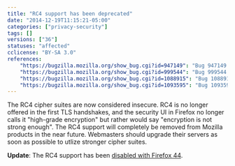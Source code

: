 ```yaml
---
title: "RC4 support has been deprecated"
date: "2014-12-19T11:15:21-05:00"
categories: ["privacy-security"]
tags: []
versions: ["36"]
statuses: "affected"
cclicense: "BY-SA 3.0"
references:
    "https://bugzilla.mozilla.org/show_bug.cgi?id=947149": "Bug 947149 – Connection information claims RC4 is \"high grade\""
    "https://bugzilla.mozilla.org/show_bug.cgi?id=999544": "Bug 999544 – RC4 Considered Harmful: Proposal to disable use of RC4 completely"
    "https://bugzilla.mozilla.org/show_bug.cgi?id=1088915": "Bug 1088915 – Stop offering RC4 in the first handshakes"
    "https://bugzilla.mozilla.org/show_bug.cgi?id=1093595": "Bug 1093595 – Treat SSL3 and RC4 as broken"
---
```

The RC4 cipher suites are now considered insecure. RC4 is no longer offered in the first TLS handshakes, and the security UI in Firefox no longer calls it "high-grade encryption" but rather would say "encryption is not strong enough". The RC4 support will completely be removed from Mozilla products in the near future. Webmasters should upgrade their servers as soon as possible to utlize stronger cipher suites.

**Update**: The RC4 support has been [disabled with Firefox 44](https://www.fxsitecompat.com/en-US/docs/2015/rc4-is-now-completely-disabled-by-default/).
